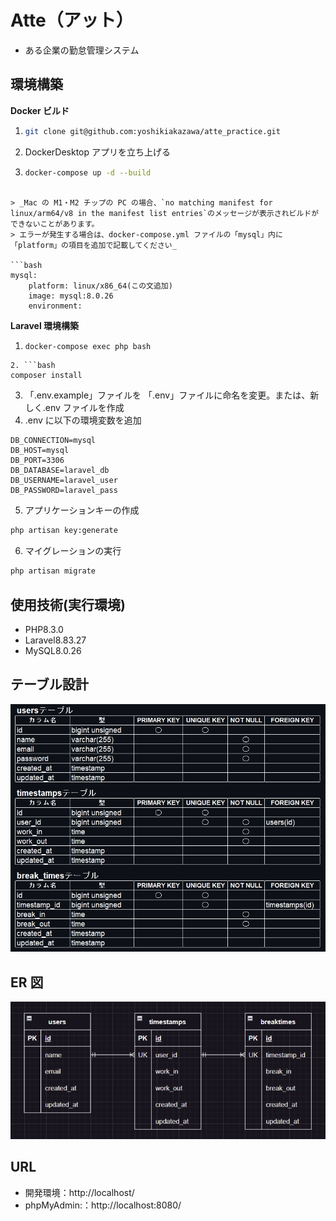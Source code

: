# Atte（アット）

- ある企業の勤怠管理システム

## 環境構築

**Docker ビルド**

1. ```bash
   git clone git@github.com:yoshikiakazawa/atte_practice.git
   ```
2. DockerDesktop アプリを立ち上げる
3. ```bash
   docker-compose up -d --build
   ```

````

> _Mac の M1・M2 チップの PC の場合、`no matching manifest for linux/arm64/v8 in the manifest list entries`のメッセージが表示されビルドができないことがあります。
> エラーが発生する場合は、docker-compose.yml ファイルの「mysql」内に「platform」の項目を追加で記載してください_

```bash
mysql:
    platform: linux/x86_64(この文追加)
    image: mysql:8.0.26
    environment:
````

**Laravel 環境構築**

1. ```bash
   docker-compose exec php bash
   ```

````
2. ```bash
composer install
````

3. 「.env.example」ファイルを 「.env」ファイルに命名を変更。または、新しく.env ファイルを作成
4. .env に以下の環境変数を追加

```text
DB_CONNECTION=mysql
DB_HOST=mysql
DB_PORT=3306
DB_DATABASE=laravel_db
DB_USERNAME=laravel_user
DB_PASSWORD=laravel_pass
```

5. アプリケーションキーの作成

```bash
php artisan key:generate
```

6. マイグレーションの実行

```bash
php artisan migrate
```

## 使用技術(実行環境)

- PHP8.3.0
- Laravel8.83.27
- MySQL8.0.26

## テーブル設計

![alt](image-1.png)

## ER 図

![alt](image.png)

## URL

- 開発環境：http://localhost/
- phpMyAdmin:：http://localhost:8080/
